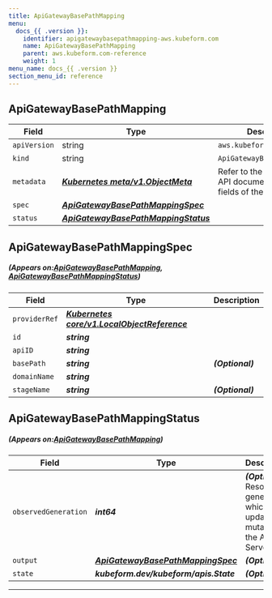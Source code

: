 ```yaml
---
title: ApiGatewayBasePathMapping
menu:
  docs_{{ .version }}:
    identifier: apigatewaybasepathmapping-aws.kubeform.com
    name: ApiGatewayBasePathMapping
    parent: aws.kubeform.com-reference
    weight: 1
menu_name: docs_{{ .version }}
section_menu_id: reference
---
```


## ApiGatewayBasePathMapping
| Field | Type | Description |
| ------ | ----- | ----------- |
| `apiVersion` | string | `aws.kubeform.com/v1alpha1` |
|    `kind` | string | `ApiGatewayBasePathMapping` |
| `metadata` | ***[Kubernetes meta/v1.ObjectMeta](https://kubernetes.io/docs/reference/generated/kubernetes-api/v1.13/#objectmeta-v1-meta)***|Refer to the Kubernetes API documentation for the fields of the `metadata` field.|
| `spec` | ***[ApiGatewayBasePathMappingSpec](#ApiGatewayBasePathMappingSpec)***||
| `status` | ***[ApiGatewayBasePathMappingStatus](#ApiGatewayBasePathMappingStatus)***||
## ApiGatewayBasePathMappingSpec
##### (Appears on:[ApiGatewayBasePathMapping](#ApiGatewayBasePathMapping), [ApiGatewayBasePathMappingStatus](#ApiGatewayBasePathMappingStatus))
| Field | Type | Description |
| ------ | ----- | ----------- |
| `providerRef` | ***[Kubernetes core/v1.LocalObjectReference](https://kubernetes.io/docs/reference/generated/kubernetes-api/v1.13/#localobjectreference-v1-core)***||
| `id` | ***string***||
| `apiID` | ***string***||
| `basePath` | ***string***| ***(Optional)*** |
| `domainName` | ***string***||
| `stageName` | ***string***| ***(Optional)*** |
## ApiGatewayBasePathMappingStatus
##### (Appears on:[ApiGatewayBasePathMapping](#ApiGatewayBasePathMapping))
| Field | Type | Description |
| ------ | ----- | ----------- |
| `observedGeneration` | ***int64***| ***(Optional)*** Resource generation, which is updated on mutation by the API Server.|
| `output` | ***[ApiGatewayBasePathMappingSpec](#ApiGatewayBasePathMappingSpec)***| ***(Optional)*** |
| `state` | ***kubeform.dev/kubeform/apis.State***| ***(Optional)*** |
---
